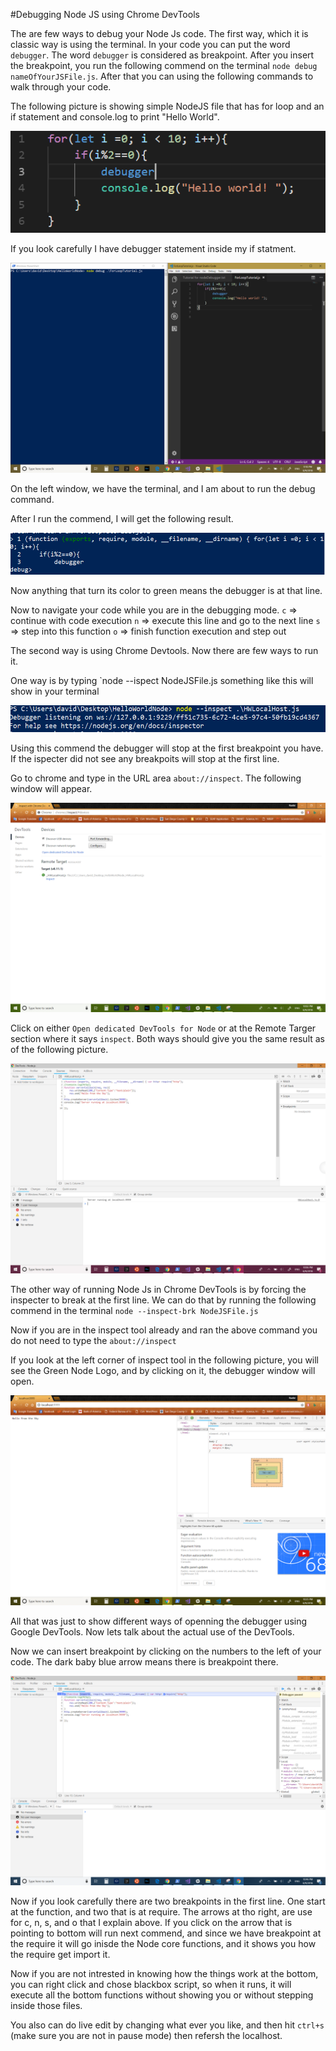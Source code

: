 #Debugging Node JS using Chrome DevTools 

The are few ways to debug your Node Js code. 
The first way, which it is classic way is using the terminal. 
In your code you can put the word `debugger`. The word `debugger` is considered as breakpoint. After you insert the breakpoint, you run the following commend on the terminal `node debug nameOfYourJSFile.js`. After that you can using the following commands to walk through your code.

The following picture is showing simple NodeJS file that has for loop and an if statement and console.log to print "Hello World".


![Simple JS File](images/forLoopJS.png)

If you look carefully I have debugger statement inside my if statment. 

![Terminal With code](images/TerminalWithDebug.png)

On the left window, we have the terminal, and I am about to run the debug command. 

After I run the commend, I will get the following result.

![first run](images/firstRun.PNG)

Now anything that turn its color to green means the debugger is at that line. 

Now to navigate your code while you are in the debugging mode.
`c` => continue with code execution
`n` => execute this line and go to the next line
`s` => step into this function
`o` => finish function execution and step out

The second way is using Chrome Devtools. Now there are few ways to run it. 

One way is by typing `node --ispect NodeJSFile.js something like this will show in your terminal

![WS link](images/WSLink.png)

Using this commend the debugger will stop at the first breakpoint you have. If the ispecter did not see any breakpoits will stop at the first line. 

Go to chrome and type in the URL area `about://inspect`. The following window will appear. 

![Node Window](images/NodeWIndow.png)

Click on either `Open dedicated DevTools for Node` or at the Remote Targer section where it says `inspect`. Both ways should give you the same result as of the following picture. 

![Node Js in DevTools](images/NodeJSinDevTool.png)

The other way of running Node Js in Chrome DevTools is by forcing the inspecter to break at the first line. We can do that by running the following commend in the terminal `node --inspect-brk NodeJSFile.js` 

Now if you are in the inspect tool already and ran the above command you do not need to type the `about://inspect` 

If you look at the left corner of inspect tool in the following picture, you will see the Green Node Logo, and by clicking on it, the debugger window will open. 

![Node Inside Inspect](images/NodeFromInspect.png)

All that was just to show different ways of openning the debugger using Google DevTools. Now lets talk about the actual use of the DevTools. 

Now we can insert breakpoint by clicking on the numbers to the left of your code. The dark baby blue arrow means there is breakpoint there. 

![Break Point](images/breakpoint.png)

Now if you look carefully there are two breakpoints in the first line. One start at the function, and two that is at require. The arrows at tho right, are use for c, n, s, and o that I explain above. If you click on the arrow that is pointing to bottom will run next commend, and since we have breakpoint at the require it will go inisde the Node core functions, and it shows you how the require get import it.

Now if you are not intrested in knowing how the things work at the bottom, you can right click and chose blackbox script, so when it runs, it will execute all the bottom functions without showing you or without stepping inside those files. 

You also can do live edit by changing what ever you like, and then hit `ctrl+s` (make sure you are not in pause mode) then refersh the localhost. 



